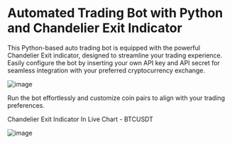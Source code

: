 # Automated Trading Bot with Python and Chandelier Exit Indicator

This Python-based auto trading bot is equipped with the powerful Chandelier Exit indicator, designed to streamline your trading experience. Easily configure the bot by inserting your own API key and API secret for seamless integration with your preferred cryptocurrency exchange.


![image](https://github.com/HasankaRajakaruna/Auto-Trading-Bot/assets/111698446/ec3532c1-f756-4ab8-8a3d-d91304f463f6)

Run the bot effortlessly and customize coin pairs to align with your trading preferences.

Chandelier Exit Indicator In Live Chart - BTCUSDT

![image](https://github.com/HasankaRajakaruna/Auto-Trading-Bot/assets/111698446/6f0de4cc-d2a7-4c80-96c9-a6fba570de9f)


